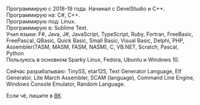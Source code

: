 Программирую с 2018-19 года. Начинал с DevelStudio и C++.  
Программирую на: C#, C++.  
Программирую под: Linux.  
Программирую в: Sublime Text.  
Учил языки: F#, Java, J#, JavaScript, TypeScript, Ruby, Fortran, FreeBasic, FreePascal, QBasic, Quick Basic, Small Basic, Visual Basic, Delphi, PHP, Assembler(TASM, MASM, FASM, NASM), C, VB.NET, Scratch, Pascal, Python  
Пользуюсь в основном Sparky Linux, Fedora, Ubuntu и Windows 10.  

Сейчас разрабатываю: TinySS, etar125, Text Generator Language, Elf Generator, Lite March Assembler, SCAM (language), Command Line Engine, Windows Console Emulator, Random Language.  
  
Если чё, пишите в [ВК](https://vk.com/fanatscoc174)
